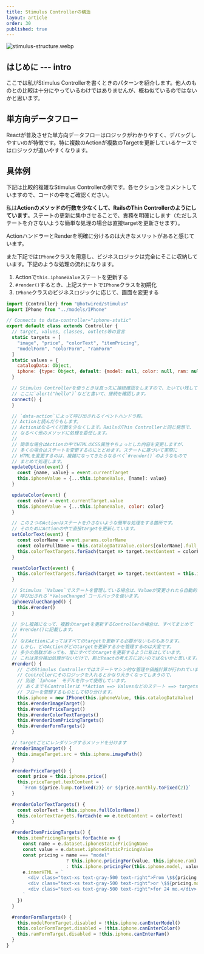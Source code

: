 ```yaml
---
title: Stimulus Controllerの構造
layout: article
order: 30
published: true
---
```


![stimulus-structure.webp](content_images/stimulus-structure.webp "max-w-[400px] mx-auto")

## はじめに --- intro

ここでは私がStimulus Controllerを書くときのパターンを紹介します。他人のものとの比較は十分にやっているわけではありませんが、概ね似ているのではないかと思います。

## 単方向データフロー

Reactが普及させた単方向データフローはロジックがわかりやすく、デバッグしやすいのが特徴です。特に複数のActionが複数のTargetを更新しているケースではロジックが追いやすくなります。

## 具体例

下記は比較的複雑なStimulus Controllerの例です。各セクションをコメントしていますので、コードの中をご確認ください。

私は**Actionのメソッドの行数を少なくして、RailsのThin Controllerのようにしています**。ステートの更新に集中させることで、責務を明確にします（ただしステートを介さないような簡単な処理の場合は直接targetを更新させます）。

ActionハンドラーとRenderを明確に分けるのは大きなメリットがあると感じています。

また下記では`IPhone`クラスを用意し、ビジネスロジックは完全にそこに収納しています。下記のような処理の流れになります。

1. Actionで`this.iphoneValue`ステートを更新する
2. `#render()`するとき、上記ステートで`IPhone`クラスを初期化
3. `IPhone`クラスのビジネスロジックに応じて、画面を変更する

```js:app/javascript/controllers/iphone_static_controller.js
import {Controller} from "@hotwired/stimulus"
import IPhone from "../models/IPhone"

// Connects to data-controller="iphone-static"
export default class extends Controller {
  // target, values, classes, outlets等の宣言
  static targets = [
    "image", "price", "colorText", "itemPricing",
    "modelForm", "colorForm", "ramForm"
  ]
  static values = {
    catalogData: Object,
    iphone: {type: Object, default: {model: null, color: null, ram: null}}
  }

  // Stimulus Controllerを使うときは真っ先に接続確認をしますので、たいてい残しています。
  // ここに`alert("hello")`などと書いて、接続を確認します。
  connect() {
  }

  // `data-action`によって呼び出されるイベントハンドラ群。
  // Actionと読んだりもします。
  // Actionはなるべく行数を少なくします。RailsのThin Controllerと同じ発想で、
  // なるべく他のメソッドに処理を委任します。
  //
  // 簡単な場合はActionの中でHTMLのCSS属性やちょっとした内容を変更しますが、
  // 多くの場合はステートを変更するのにとどめます。ステートに基づいて実際に
  // HTMLを変更するのは、複雑になってきたらなるべく`#render()`のようなもので
  // まとめて処理します。
  updateOption(event) {
    const {name, value} = event.currentTarget
    this.iphoneValue = {...this.iphoneValue, [name]: value}
  }

  updateColor(event) {
    const color = event.currentTarget.value
    this.iphoneValue = {...this.iphoneValue, color: color}
  }

  // この２つのActionはステートを介さないような簡単な処理をする箇所です。
  // そのためにActionの中で直接targetを更新しています。
  setColorText(event) {
    const colorName = event.params.colorName
    const colorFullName = this.catalogDataValue.colors[colorName].full_name
    this.colorTextTargets.forEach(target => target.textContent = colorFullName)
  }

  resetColorText(event) {
    this.colorTextTargets.forEach(target => target.textContent = this.iphone.fullColorName())
  }

  // Stimulus `Values`でステートを管理している場合は、Valueが変更されたら自動的に
  // 呼び出される`*ValueChanged`コールバックを使います。
  iphoneValueChanged() {
    this.#render()
  }

  // 少し複雑になって、複数のtargetを更新するControllerの場合は、すべてまとめて
  // #render()に記載します。
  //
  // なおActionによってはすべてのtargetを更新する必要がないものもあります。
  // しかし、どのActionがどのtargetを更新するかを管理するのは大変です。
  // 多少の無駄があっても、常にすべてのtargetを更新するように私はしています。
  // これは差分検出処理がないだけで、割とReactの考え方に近いのではないかと思います。
  #render() {
    // このStimulus Controllerではステートマシン的な管理や価格計算が行われています。
    // Controllerにそのロジックを入れるとかなり大きくなってしまうので、
    // 別途 `Iphone` モデルを作って使用しています。
    // あくまでもControllerは **Action ==> Valuesなどのステート ==> targets** の
    // フローを管理するものとして切り分けます。
    this.iphone = new IPhone(this.iphoneValue, this.catalogDataValue)
    this.#renderImageTarget()
    this.#renderPriceTarget()
    this.#renderColorTextTargets()
    this.#renderItemPricingTargets()
    this.#renderFormTargets()
  }

  // targetごとにレンダリングするメソッドを分けます
  #renderImageTarget() {
    this.imageTarget.src = this.iphone.imagePath()
  }

  #renderPriceTarget() {
    const price = this.iphone.price()
    this.priceTarget.textContent =
      `From ${price.lump.toFixed(2)} or ${price.monthly.toFixed(2)}`
  }

  #renderColorTextTargets() {
    const colorText = this.iphone.fullColorName()
    this.colorTextTargets.forEach(e => e.textContent = colorText)
  }

  #renderItemPricingTargets() {
    this.itemPricingTargets.forEach(e => {
      const name = e.dataset.iphoneStaticPricingName
      const value = e.dataset.iphoneStaticPricingValue
      const pricing = name === "model"
                      ? this.iphone.pricingFor(value, this.iphone.ram)
                      : this.iphone.pricingFor(this.iphone.model, value)
      e.innerHTML = `
        <div class="text-xs text-gray-500 text-right">From \$${pricing.lump.toFixed(2)}</div>
        <div class="text-xs text-gray-500 text-right">or \$${pricing.monthly.toFixed(2)}</div>
        <div class="text-xs text-gray-500 text-right">for 24 mo.</div>
      `
    })
  }

  #renderFormTargets() {
    this.modelFormTarget.disabled = !this.iphone.canEnterModel()
    this.colorFormTarget.disabled = !this.iphone.canEnterColor()
    this.ramFormTarget.disabled = !this.iphone.canEnterRam()
  }
}
```


